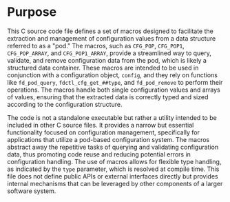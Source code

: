 # Purpose
This C source code file defines a set of macros designed to facilitate the extraction and management of configuration values from a data structure referred to as a "pod." The macros, such as `CFG_POP`, `CFG_POP1`, `CFG_POP_ARRAY`, and `CFG_POP1_ARRAY`, provide a streamlined way to query, validate, and remove configuration data from the pod, which is likely a structured data container. These macros are intended to be used in conjunction with a configuration object, `config`, and they rely on functions like `fd_pod_query`, `fdctl_cfg_get_##type`, and `fd_pod_remove` to perform their operations. The macros handle both single configuration values and arrays of values, ensuring that the extracted data is correctly typed and sized according to the configuration structure.

The code is not a standalone executable but rather a utility intended to be included in other C source files. It provides a narrow but essential functionality focused on configuration management, specifically for applications that utilize a pod-based configuration system. The macros abstract away the repetitive tasks of querying and validating configuration data, thus promoting code reuse and reducing potential errors in configuration handling. The use of macros allows for flexible type handling, as indicated by the `type` parameter, which is resolved at compile time. This file does not define public APIs or external interfaces directly but provides internal mechanisms that can be leveraged by other components of a larger software system.
